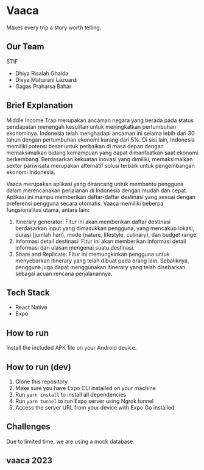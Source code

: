 # Vaaca

Makes every trip a story worth telling.

## Our Team

STIF

- Dhiya Risalah Ghaida
- Divya Maharani Lazuardi
- Gagas Praharsa Bahar

## Brief Explanation

Middle Income Trap merupakan ancaman negara yang berada pada status pendapatan menengah kesulitan untuk meningkatkan pertumbuhan ekonominya. Indonesia telah menghadapi ancaman ini selama lebih dari 30 tahun dengan pertumbuhan ekonomi kurang dari 5%. Di sisi lain, Indonesia memiliki potensi besar untuk perbaikan di masa depan dengan memaksimalkan  bidang kemampuan yang dapat dimanfaatkan saat ekonomi berkembang. Berdasarkan kekuatan inovasi yang dimiliki, memaksimalkan sektor pariwisata merupakan alternatif solusi terbaik untuk pengembangan ekonomi Indonesia.

Vaaca merupakan aplikasi yang dirancang untuk membantu pengguna dalam merencanakan perjalanan di Indonesia dengan mudah dan cepat. Aplikasi ini mampu memberikan daftar-daftar destinasi yang sesuai dengan preferensi pengguna secara otomatis. Vaaca memiliki beberpa fungsionalitas utama, antara lain:

1. Itinerary generator: Fitur ini akan memberikan daftar destinasi berdasarkan input yang dimasukkan pengguna, yang mencakup lokasi, durasi (jumlah hari), mode (nature, lifestyle, culinary), dan budget range.
2. Informasi detail destinasi: Fitur ini akan memberikan informasi detail informasi dan ulasan mengenai suatu destinasi.
3. Share and Replicate: Fitur ini memungkinkan pengguna untuk menyebarkan itinerary yang telah dibuat pada orang lain. Sebaliknya, pengguna juga dapat menggunakan itinerary yang telah disebarkan sebagai acuan rencana perjalanannya.

## Tech Stack

- React Native
- Expo

## How to run

Install the included APK file on your Android device.

## How to run (dev)

1. Clone this repository
2. Make sure you have Expo CLI installed on your machine
3. Run `yarn install` to install all dependencies
4. Run `yarn tunnel` to run Expo server using Ngrok tunnel
5. Access the server URL from your device with Expo Go installed

## Challenges

Due to limited time, we are using a mock database.

## vaaca 2023
